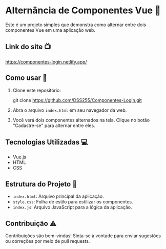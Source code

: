# Alternância de Componentes Vue :rocket:

Este é um projeto simples que demonstra como alternar entre dois componentes Vue em uma aplicação web.

## Link do site 📺
https://componentes-login.netlify.app/

## Como usar 📜

1. Clone este repositório:
   
   git clone https://github.com/DSS255/Componentes-Login.git

2. Abra o arquivo `index.html` em seu navegador da web.

3. Você verá dois componentes alternados na tela. Clique no botão "Cadastre-se" para alternar entre eles.

## Tecnologias Utilizadas :computer:

- Vue.js
- HTML
- CSS

## Estrutura do Projeto :memo:

- `index.html`: Arquivo principal da aplicação.
- `style.css`: Folha de estilo para estilizar os componentes.
- `index.js`: Arquivo JavaScript para a lógica da aplicação.

## Contribuição :warning:

Contribuições são bem-vindas! Sinta-se à vontade para enviar sugestões ou correções por meio de pull requests.

